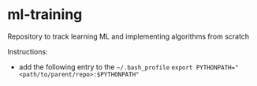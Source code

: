# ml-training

Repository to track learning ML and implementing algorithms from scratch

Instructions:
- add the following entry to the `~/.bash_profile` ```export PYTHONPATH="<path/to/parent/repo>:$PYTHONPATH"```
